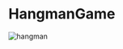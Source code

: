 # HangmanGame
![hangman](https://user-images.githubusercontent.com/55302503/212492606-b8897e95-421e-4284-ac0b-97f2cbe26ea6.png "hangmangame intro")
